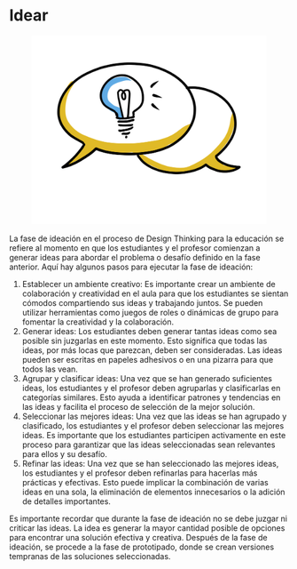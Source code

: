 # Idear

<figure><img src="../.gitbook/assets/image (16).png" alt=""><figcaption></figcaption></figure>

La fase de ideación en el proceso de Design Thinking para la educación se refiere al momento en que los estudiantes y el profesor comienzan a generar ideas para abordar el problema o desafío definido en la fase anterior. Aquí hay algunos pasos para ejecutar la fase de ideación:

1. Establecer un ambiente creativo: Es importante crear un ambiente de colaboración y creatividad en el aula para que los estudiantes se sientan cómodos compartiendo sus ideas y trabajando juntos. Se pueden utilizar herramientas como juegos de roles o dinámicas de grupo para fomentar la creatividad y la colaboración.
2. Generar ideas: Los estudiantes deben generar tantas ideas como sea posible sin juzgarlas en este momento. Esto significa que todas las ideas, por más locas que parezcan, deben ser consideradas. Las ideas pueden ser escritas en papeles adhesivos o en una pizarra para que todos las vean.
3. Agrupar y clasificar ideas: Una vez que se han generado suficientes ideas, los estudiantes y el profesor deben agruparlas y clasificarlas en categorías similares. Esto ayuda a identificar patrones y tendencias en las ideas y facilita el proceso de selección de la mejor solución.
4. Seleccionar las mejores ideas: Una vez que las ideas se han agrupado y clasificado, los estudiantes y el profesor deben seleccionar las mejores ideas. Es importante que los estudiantes participen activamente en este proceso para garantizar que las ideas seleccionadas sean relevantes para ellos y su desafío.
5. Refinar las ideas: Una vez que se han seleccionado las mejores ideas, los estudiantes y el profesor deben refinarlas para hacerlas más prácticas y efectivas. Esto puede implicar la combinación de varias ideas en una sola, la eliminación de elementos innecesarios o la adición de detalles importantes.

Es importante recordar que durante la fase de ideación no se debe juzgar ni criticar las ideas. La idea es generar la mayor cantidad posible de opciones para encontrar una solución efectiva y creativa. Después de la fase de ideación, se procede a la fase de prototipado, donde se crean versiones tempranas de las soluciones seleccionadas.
